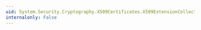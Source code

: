 ```yaml
---
uid: System.Security.Cryptography.X509Certificates.X509ExtensionCollection.System#Collections#ICollection#CopyTo(System.Array,System.Int32)
internalonly: False
---
```

